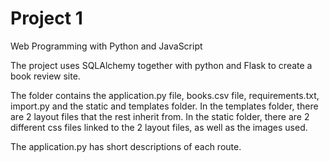 # Project 1

Web Programming with Python and JavaScript


The project uses SQLAlchemy together with python and Flask to create a book review site.

The folder contains the application.py file, books.csv file, requirements.txt, import.py and the static and templates folder.
In the templates folder, there are 2 layout files that the rest inherit from.
In the static folder, there are 2 different css files linked to the 2 layout files, as well as the images used.

The application.py has short descriptions of each route.


